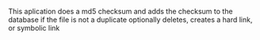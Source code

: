 This aplication does a md5 checksum and adds the checksum to the database if the file is not a duplicate
optionally deletes, creates a hard link, or symbolic link
